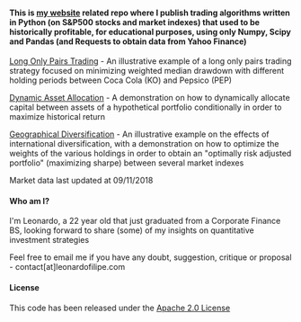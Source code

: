 #### This is [my website](https://www.leonardofilipe.com) related repo where I publish trading algorithms written in Python (on S&P500 stocks and market indexes) that used to be historically profitable, for educational purposes, using only Numpy, Scipy and Pandas (and Requests to obtain data from Yahoo Finance)
[Long Only Pairs Trading](PairsTrading.ipynb) - An illustrative example of a long only pairs trading strategy focused on minimizing weighted median drawdown with different holding periods between Coca Cola (KO) and Pepsico (PEP)

[Dynamic Asset Allocation](DynamicAssetAllocation.ipynb) - A demonstration on how to dynamically allocate capital between assets of a hypothetical portfolio conditionally in order to maximize historical return

[Geographical Diversification](GeographicDiversification.ipynb) - An illustrative example on the effects of international diversification, with a demonstration on how to optimize the weights of the various holdings in order to obtain an "optimally risk adjusted portfolio" (maximizing sharpe) between several market indexes

Market data last updated at 09/11/2018

#### Who am I?
I'm Leonardo, a 22 year old that just graduated from a Corporate Finance BS, looking forward to share (some) of my insights on quantitative investment strategies

Feel free to email me if you have any doubt, suggestion, critique or proposal - contact[at]leonardofilipe.com

#### License
This code has been released under the [Apache 2.0 License](LICENSE)
